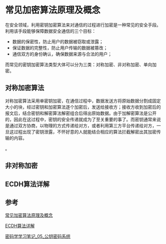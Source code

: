 # 常见加密算法原理及概念

在安全领域，利用密钥加密算法来对通信的过程进行加密是一种常见的安全手段。利用该手段能够保障数据安全通信的三个目标：
 * 数据的保密性，防止用户的数据被窃取或泄露；
 * 保证数据的完整性，防止用户传输的数据被篡改；
 * 通信双方的身份确认，确保数据来源与合法的用户；

而常见的密钥加密算法类型大体可以分为三类：对称加密、非对称加密、单向加密。

## 对称加密算法
对称加密算法采用单密钥加密，在通信过程中，数据发送方将原始数据分割成固定大小的块，经过密钥和加密算法逐个加密后，发送给接收方；接收方收到加密后的报文后，结合密钥和解密算法解密组合后得出原始数据。由于加解密算法是公开的，因此在这过程中，密钥的安全传递就成为了至关重要的事了。而密钥通常来说是通过双方协商，以物理的方式传递给对方，或者利用第三方平台传递给对方，一旦这过程出现了密钥泄露，不怀好意的人就能结合相应的算法拦截解密出其加密传输的内容。

。
## 非对称加密


## ECDH算法详解


## 参考

[常见加密算法原理及概念](https://www.jianshu.com/p/ce3893a7be09)

[ECDH算法详解](https://blog.csdn.net/HORHEART/article/details/120443410)

[密码学学习笔记_05_公钥密码系统](https://zhuanlan.zhihu.com/p/562371235)